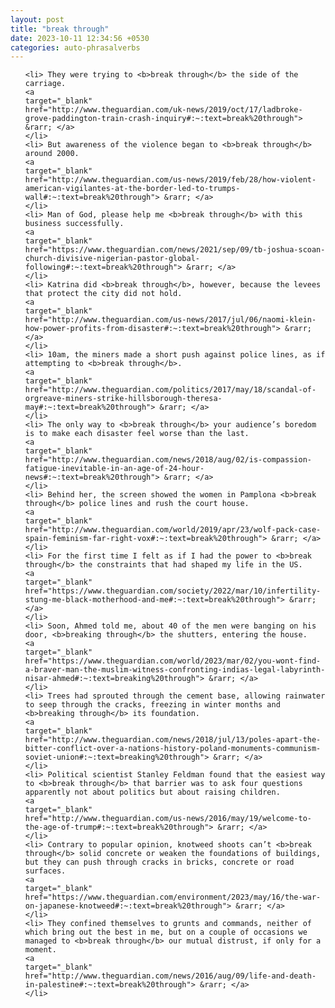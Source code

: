 ```yaml
---
layout: post
title: "break through"
date: 2023-10-11 12:34:56 +0530
categories: auto-phrasalverbs
---
```

<ol>

    <li> They were trying to <b>break through</b> the side of the carriage.
    <a 
    target="_blank" 
    href="http://www.theguardian.com/uk-news/2019/oct/17/ladbroke-grove-paddington-train-crash-inquiry#:~:text=break%20through"> &rarr; </a>
    </li>
    <li> But awareness of the violence began to <b>break through</b> around 2000.
    <a 
    target="_blank" 
    href="http://www.theguardian.com/us-news/2019/feb/28/how-violent-american-vigilantes-at-the-border-led-to-trumps-wall#:~:text=break%20through"> &rarr; </a>
    </li>
    <li> Man of God, please help me <b>break through</b> with this business successfully.
    <a 
    target="_blank" 
    href="https://www.theguardian.com/news/2021/sep/09/tb-joshua-scoan-church-divisive-nigerian-pastor-global-following#:~:text=break%20through"> &rarr; </a>
    </li>
    <li> Katrina did <b>break through</b>, however, because the levees that protect the city did not hold.
    <a 
    target="_blank" 
    href="http://www.theguardian.com/us-news/2017/jul/06/naomi-klein-how-power-profits-from-disaster#:~:text=break%20through"> &rarr; </a>
    </li>
    <li> 10am, the miners made a short push against police lines, as if attempting to <b>break through</b>.
    <a 
    target="_blank" 
    href="http://www.theguardian.com/politics/2017/may/18/scandal-of-orgreave-miners-strike-hillsborough-theresa-may#:~:text=break%20through"> &rarr; </a>
    </li>
    <li> The only way to <b>break through</b> your audience’s boredom is to make each disaster feel worse than the last.
    <a 
    target="_blank" 
    href="http://www.theguardian.com/news/2018/aug/02/is-compassion-fatigue-inevitable-in-an-age-of-24-hour-news#:~:text=break%20through"> &rarr; </a>
    </li>
    <li> Behind her, the screen showed the women in Pamplona <b>break through</b> police lines and rush the court house.
    <a 
    target="_blank" 
    href="http://www.theguardian.com/world/2019/apr/23/wolf-pack-case-spain-feminism-far-right-vox#:~:text=break%20through"> &rarr; </a>
    </li>
    <li> For the first time I felt as if I had the power to <b>break through</b> the constraints that had shaped my life in the US.
    <a 
    target="_blank" 
    href="https://www.theguardian.com/society/2022/mar/10/infertility-stung-me-black-motherhood-and-me#:~:text=break%20through"> &rarr; </a>
    </li>
    <li> Soon, Ahmed told me, about 40 of the men were banging on his door, <b>breaking through</b> the shutters, entering the house.
    <a 
    target="_blank" 
    href="https://www.theguardian.com/world/2023/mar/02/you-wont-find-a-braver-man-the-muslim-witness-confronting-indias-legal-labyrinth-nisar-ahmed#:~:text=breaking%20through"> &rarr; </a>
    </li>
    <li> Trees had sprouted through the cement base, allowing rainwater to seep through the cracks, freezing in winter months and <b>breaking through</b> its foundation.
    <a 
    target="_blank" 
    href="http://www.theguardian.com/news/2018/jul/13/poles-apart-the-bitter-conflict-over-a-nations-history-poland-monuments-communism-soviet-union#:~:text=breaking%20through"> &rarr; </a>
    </li>
    <li> Political scientist Stanley Feldman found that the easiest way to <b>break through</b> that barrier was to ask four questions apparently not about politics but about raising children.
    <a 
    target="_blank" 
    href="http://www.theguardian.com/us-news/2016/may/19/welcome-to-the-age-of-trump#:~:text=break%20through"> &rarr; </a>
    </li>
    <li> Contrary to popular opinion, knotweed shoots can’t <b>break through</b> solid concrete or weaken the foundations of buildings, but they can push through cracks in bricks, concrete or road surfaces.
    <a 
    target="_blank" 
    href="https://www.theguardian.com/environment/2023/may/16/the-war-on-japanese-knotweed#:~:text=break%20through"> &rarr; </a>
    </li>
    <li> They confined themselves to grunts and commands, neither of which bring out the best in me, but on a couple of occasions we managed to <b>break through</b> our mutual distrust, if only for a moment.
    <a 
    target="_blank" 
    href="http://www.theguardian.com/news/2016/aug/09/life-and-death-in-palestine#:~:text=break%20through"> &rarr; </a>
    </li>